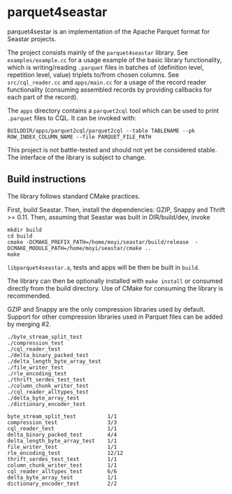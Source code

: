 # parquet4seastar

parquet4sestar is an implementation of the Apache Parquet format
for Seastar projects.

The project consists mainly of the `parquet4seastar` library.
See `examples/example.cc` for a usage example of the basic library
functionality, which is writing/reading `.parquet` files in batches of
(definition level, repetition level, value) triplets to/from chosen columns.
See `src/cql_reader.cc` and `apps/main.cc` for a usage of the record reader
functionality (consuming assembled records by providing callbacks for each part
of the record).

The `apps` directory contains a `parquet2cql` tool which can be used to
print `.parquet` files to CQL. It can be invoked with:

```
BUILDDIR/apps/parquet2cql/parquet2cql --table TABLENAME --pk ROW_INDEX_COLUMN_NAME --file PARQUET_FILE_PATH
```

This project is not battle-tested and should not yet be considered stable.
The interface of the library is subject to change.

## Build instructions

The library follows standard CMake practices.

First, build Seastar.
Then, install the dependencies: GZIP, Snappy and Thrift >= 0.11.
Then, assuming that Seastar was built in DIR/build/dev, invoke

```
mkdir build
cd build
cmake -DCMAKE_PREFIX_PATH=/home/moyi/seastar/build/release  -DCMAKE_MODULE_PATH=/home/moyi/seastar/cmake ..
make
```

`libparquet4seastar.a`, tests and apps will be then be built in `build`.

The library can then be optionally installed with `make install` or consumed
directly from the build directory. Use of CMake for consuming the library
is recommended.

GZIP and Snappy are the only compression libraries used by default.
Support for other compression libraries used in Parquet files
can be added by merging #2.

```run test
./byte_stream_split_test          
./compression_test                
./cql_reader_test                
./delta_binary_packed_test       
./delta_length_byte_array_test   
./file_writer_test               
./rle_encoding_test              
./thrift_serdes_test_test               
./column_chunk_writer_test       
./cql_reader_alltypes_test       
./delta_byte_array_test          
./dictionary_encoder_test        
```

```testcase
byte_stream_split_test          1/1
compression_test                3/3
cql_reader_test                 1/1
delta_binary_packed_test        4/4
delta_length_byte_array_test    1/1
file_writer_test                1/1
rle_encoding_test               12/12
thrift_serdes_test_test         1/1       
column_chunk_writer_test        1/1
cql_reader_alltypes_test        6/6
delta_byte_array_test           1/1
dictionary_encoder_test         2/2
```